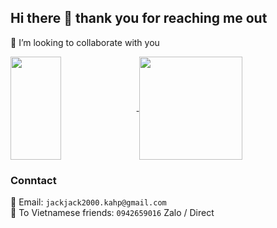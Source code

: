 ## Hi there 👋 thank you for reaching me out
👯 I’m looking to collaborate with you

<a href="https://github.com/binhnguyen00/binhnguyen00">
  <img height=165 width="40%" align="center" src="https://github-readme-stats.vercel.app/api?username=binhnguyen00&show_icons=true"/>
</a>
<a href="https://github.com/binhnguyen00/binhnguyen00">
  <img height=165 align="top" src="https://github-readme-stats.vercel.app/api/top-langs?username=binhnguyen00&layout=compact&card_width=300" />
</a>

### Conntact
📧 Email: ```jackjack2000.kahp@gmail.com```
<br/>
📲 To Vietnamese friends: ```0942659016``` Zalo / Direct
